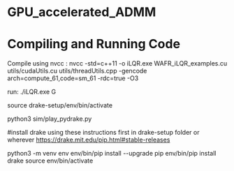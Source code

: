 # GPU_accelerated_ADMM

# Compiling and Running Code
Compile using nvcc : 
nvcc -std=c++11 -o iLQR.exe WAFR_iLQR_examples.cu utils/cudaUtils.cu utils/threadUtils.cpp -gencode arch=compute_61,code=sm_61 -rdc=true -O3

run: ./iLQR.exe G

source drake-setup/env/bin/activate

python3 sim/play_pydrake.py

#install drake using these instructions first in drake-setup folder or wherever
https://drake.mit.edu/pip.html#stable-releases

python3 -m venv env
env/bin/pip install --upgrade pip
env/bin/pip install drake
source env/bin/activate